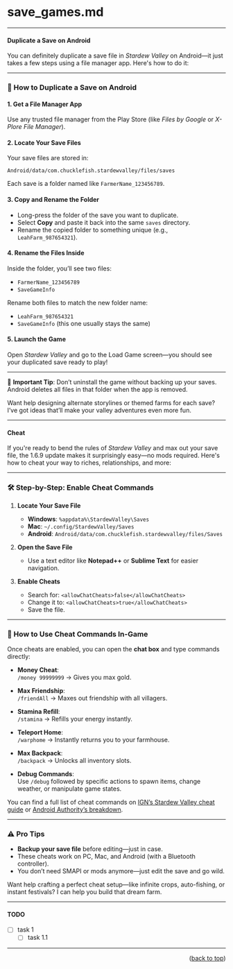 <a name="topage"></a>

# save_games.md

-----

#### Duplicate a Save on Android

You can definitely duplicate a save file in *Stardew Valley* on Android—it just takes a few steps using a file manager app. Here's how to do it:

---

### 📱 How to Duplicate a Save on Android

#### 1. **Get a File Manager App**
Use any trusted file manager from the Play Store (like *Files by Google* or *X-Plore File Manager*).

#### 2. **Locate Your Save Files**
Your save files are stored in:
```
Android/data/com.chucklefish.stardewvalley/files/saves
```
Each save is a folder named like `FarmerName_123456789`.

#### 3. **Copy and Rename the Folder**
- Long-press the folder of the save you want to duplicate.
- Select **Copy** and paste it back into the same `saves` directory.
- Rename the copied folder to something unique (e.g., `LeahFarm_987654321`).

#### 4. **Rename the Files Inside**
Inside the folder, you’ll see two files:
- `FarmerName_123456789`
- `SaveGameInfo`

Rename both files to match the new folder name:
- `LeahFarm_987654321`
- `SaveGameInfo` (this one usually stays the same)

#### 5. **Launch the Game**
Open *Stardew Valley* and go to the Load Game screen—you should see your duplicated save ready to play!

---

🛑 **Important Tip**: Don’t uninstall the game without backing up your saves. Android deletes all files in that folder when the app is removed.

Want help designing alternate storylines or themed farms for each save? I’ve got ideas that’ll make your valley adventures even more fun.

-----


#### Cheat

If you're ready to bend the rules of *Stardew Valley* and max out your save file, the 1.6.9 update makes it surprisingly easy—no mods required. Here's how to cheat your way to riches, relationships, and more:

---

### 🛠️ Step-by-Step: Enable Cheat Commands

1. **Locate Your Save File**
   - **Windows**: `%appdata%\StardewValley\Saves`
   - **Mac**: `~/.config/StardewValley/Saves`
   - **Android**: `Android/data/com.chucklefish.stardewvalley/files/Saves`

2. **Open the Save File**
   - Use a text editor like **Notepad++** or **Sublime Text** for easier navigation.

3. **Enable Cheats**
   - Search for: `<allowChatCheats>false</allowChatCheats>`
   - Change it to: `<allowChatCheats>true</allowChatCheats>`
   - Save the file.

---

### 💬 How to Use Cheat Commands In-Game

Once cheats are enabled, you can open the **chat box** and type commands directly:

- **Money Cheat**:  
  `/money 99999999` → Gives you max gold.

- **Max Friendship**:  
  `/friendAll` → Maxes out friendship with all villagers.

- **Stamina Refill**:  
  `/stamina` → Refills your energy instantly.

- **Teleport Home**:  
  `/warphome` → Instantly returns you to your farmhouse.

- **Max Backpack**:  
  `/backpack` → Unlocks all inventory slots.

- **Debug Commands**:  
  Use `/debug` followed by specific actions to spawn items, change weather, or manipulate game states.

You can find a full list of cheat commands on [IGN’s Stardew Valley cheat guide](https://www.ign.com/wikis/stardew-valley/Hidden_Cheat_Commands_and_Cheat_Codes) or [Android Authority’s breakdown](https://www.androidauthority.com/stardew-valley-cheat-codes-3499955/).

---

### ⚠️ Pro Tips

- **Backup your save file** before editing—just in case.
- These cheats work on PC, Mac, and Android (with a Bluetooth controller).
- You don’t need SMAPI or mods anymore—just edit the save and go wild.

Want help crafting a perfect cheat setup—like infinite crops, auto-fishing, or instant festivals? I can help you build that dream farm.

-----


#### TODO

* [ ] task 1
  * [ ] task 1.1

----

<p align="right">(<a href="#topage">back to top</a>)</p>
<br/>
<br/>

